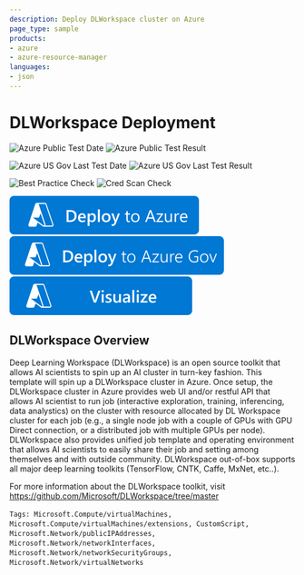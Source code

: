 ```yaml
---
description: Deploy DLWorkspace cluster on Azure
page_type: sample
products:
- azure
- azure-resource-manager
languages:
- json
---
```

# DLWorkspace Deployment

![Azure Public Test Date](https://azurequickstartsservice.blob.core.windows.net/badges/application-workloads/dlworkspace/dlworkspace-deployment/PublicLastTestDate.svg)
![Azure Public Test Result](https://azurequickstartsservice.blob.core.windows.net/badges/application-workloads/dlworkspace/dlworkspace-deployment/PublicDeployment.svg)

![Azure US Gov Last Test Date](https://azurequickstartsservice.blob.core.windows.net/badges/application-workloads/dlworkspace/dlworkspace-deployment/FairfaxLastTestDate.svg)
![Azure US Gov Last Test Result](https://azurequickstartsservice.blob.core.windows.net/badges/application-workloads/dlworkspace/dlworkspace-deployment/FairfaxDeployment.svg)

![Best Practice Check](https://azurequickstartsservice.blob.core.windows.net/badges/application-workloads/dlworkspace/dlworkspace-deployment/BestPracticeResult.svg)
![Cred Scan Check](https://azurequickstartsservice.blob.core.windows.net/badges/application-workloads/dlworkspace/dlworkspace-deployment/CredScanResult.svg)

[![Deploy To Azure](https://raw.githubusercontent.com/Azure/azure-quickstart-templates/master/1-CONTRIBUTION-GUIDE/images/deploytoazure.svg?sanitize=true)](https://portal.azure.com/#create/Microsoft.Template/uri/https%3A%2F%2Fraw.githubusercontent.com%2FAzure%2Fazure-quickstart-templates%2Fmaster%2Fapplication-workloads%2Fdlworkspace%2Fdlworkspace-deployment%2Fazuredeploy.json)
[![Deploy To Azure US Gov](https://raw.githubusercontent.com/Azure/azure-quickstart-templates/master/1-CONTRIBUTION-GUIDE/images/deploytoazuregov.svg?sanitize=true)](https://portal.azure.us/#create/Microsoft.Template/uri/https%3A%2F%2Fraw.githubusercontent.com%2FAzure%2Fazure-quickstart-templates%2Fmaster%2Fapplication-workloads%2Fdlworkspace%2Fdlworkspace-deployment%2Fazuredeploy.json)
[![Visualize](https://raw.githubusercontent.com/Azure/azure-quickstart-templates/master/1-CONTRIBUTION-GUIDE/images/visualizebutton.svg?sanitize=true)](http://armviz.io/#/?load=https%3A%2F%2Fraw.githubusercontent.com%2FAzure%2Fazure-quickstart-templates%2Fmaster%2Fapplication-workloads%2Fdlworkspace%2Fdlworkspace-deployment%2Fazuredeploy.json)

## DLWorkspace Overview

Deep Learning Workspace (DLWorkspace) is an open source toolkit that allows AI scientists to spin up an AI cluster in turn-key fashion. This template will spin up a DLWorkspace cluster in Azure. Once setup, the DLWorkspace cluster in Azure provides web UI and/or restful API that allows AI scientist to run job (interactive exploration, training, inferencing, data analystics) on the cluster with resource allocated by DL Workspace cluster for each job (e.g., a single node job with a couple of GPUs with GPU Direct connection, or a distributed job with multiple GPUs per node). DLWorkspace also provides unified job template and operating environment that allows AI scientists to easily share their job and setting among themselves and with outside community. DLWorkspace out-of-box supports all major deep learning toolkits (TensorFlow, CNTK, Caffe, MxNet, etc..).

For more information about the DLWorkspace toolkit, visit https://github.com/Microsoft/DLWorkspace/tree/master

`Tags: Microsoft.Compute/virtualMachines, Microsoft.Compute/virtualMachines/extensions, CustomScript, Microsoft.Network/publicIPAddresses, Microsoft.Network/networkInterfaces, Microsoft.Network/networkSecurityGroups, Microsoft.Network/virtualNetworks`
